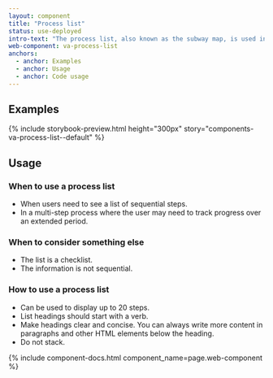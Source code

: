 ```yaml
---
layout: component
title: "Process list"
status: use-deployed
intro-text: "The process list, also known as the subway map, is used in a static informational context to describe the process to apply for a benefit or to provide tracking information to a user where they are in a given process."
web-component: va-process-list
anchors:
  - anchor: Examples
  - anchor: Usage
  - anchor: Code usage
---
```


## Examples

{% include storybook-preview.html height="300px" story="components-va-process-list--default" %}

## Usage

### When to use a process list

- When users need to see a list of sequential steps.
- In a multi-step process where the user may need to track progress over an extended period.

### When to consider something else

- The list is a checklist.
- The information is not sequential.

### How to use a process list

- Can be used to display up to 20 steps.
- List headings should start with a verb.
- Make headings clear and concise. You can always write more content in paragraphs and other HTML elements below the heading.
- Do not stack.

{% include component-docs.html component_name=page.web-component %}